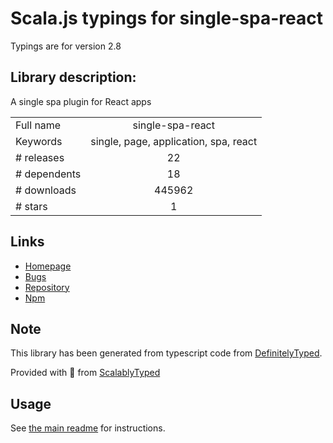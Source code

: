 
# Scala.js typings for single-spa-react

Typings are for version 2.8

## Library description:
A single spa plugin for React apps

|                    |                 |
| ------------------ | :-------------: |
| Full name          | single-spa-react |
| Keywords           | single, page, application, spa, react |
| # releases         | 22 |
| # dependents       | 18 |
| # downloads        | 445962 |
| # stars            | 1 |

## Links
- [Homepage](https://github.com/joeldenning/single-spa-react#readme)
- [Bugs](https://github.com/joeldenning/single-spa-react/issues)
- [Repository](https://github.com/joeldenning/single-spa-react)
- [Npm](https://www.npmjs.com/package/single-spa-react)
    


## Note
This library has been generated from typescript code from [DefinitelyTyped](https://definitelytyped.org).

Provided with :purple_heart: from [ScalablyTyped](https://github.com/oyvindberg/ScalablyTyped)

## Usage
See [the main readme](../../readme.md) for instructions.


